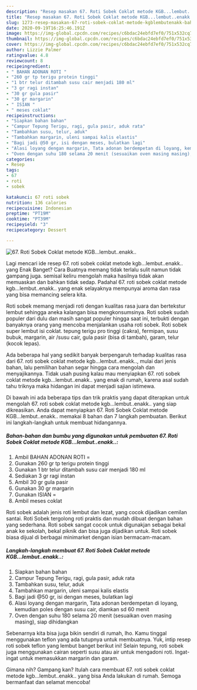 ```yaml
---
description: "Resep masakan 67. Roti Sobek Coklat metode KGB...lembut..enakk.. | Bahan Membuat 67. Roti Sobek Coklat metode KGB...lembut..enakk.. Yang Sedap"
title: "Resep masakan 67. Roti Sobek Coklat metode KGB...lembut..enakk.. | Bahan Membuat 67. Roti Sobek Coklat metode KGB...lembut..enakk.. Yang Sedap"
slug: 1273-resep-masakan-67-roti-sobek-coklat-metode-kgblembutenakk-bahan-membuat-67-roti-sobek-coklat-metode-kgblembutenakk-yang-sedap
date: 2020-09-19T16:25:46.191Z
image: https://img-global.cpcdn.com/recipes/c6bdac24ebfd7ef0/751x532cq70/67-roti-sobek-coklat-metode-kgblembutenakk-foto-resep-utama.jpg
thumbnail: https://img-global.cpcdn.com/recipes/c6bdac24ebfd7ef0/751x532cq70/67-roti-sobek-coklat-metode-kgblembutenakk-foto-resep-utama.jpg
cover: https://img-global.cpcdn.com/recipes/c6bdac24ebfd7ef0/751x532cq70/67-roti-sobek-coklat-metode-kgblembutenakk-foto-resep-utama.jpg
author: Lizzie Palmer
ratingvalue: 4.8
reviewcount: 8
recipeingredient:
- " BAHAN ADONAN ROTI "
- "260 gr tp terigu protein tinggi"
- "1 btr telur ditambah susu cair menjadi 180 ml"
- "3 gr ragi instan"
- "30 gr gula pasir"
- "30 gr margarin"
- " ISIAN "
- " meses coklat"
recipeinstructions:
- "Siapkan bahan bahan"
- "Campur Tepung Terigu, ragi, gula pasir, aduk rata"
- "Tambahkan susu, telur, aduk"
- "Tambahkan margarin, uleni sampai kalis elastis"
- "Bagi jadi @50 gr, isi dengan meses, bulatkan lagi"
- "Alasi loyang dengan margarin, Tata adonan berdempetan di loyang, kemudian poles dengan susu cair, diamkan sd 60 menit"
- "Oven dengan suhu 180 selama 20 menit (sesuaikan oven masing masing), siap dihidangkan"
categories:
- Resep
tags:
- 67
- roti
- sobek

katakunci: 67 roti sobek 
nutrition: 136 calories
recipecuisine: Indonesian
preptime: "PT19M"
cooktime: "PT39M"
recipeyield: "3"
recipecategory: Dessert

---
```



![67. Roti Sobek Coklat metode KGB...lembut..enakk..](https://img-global.cpcdn.com/recipes/c6bdac24ebfd7ef0/751x532cq70/67-roti-sobek-coklat-metode-kgblembutenakk-foto-resep-utama.jpg)

Lagi mencari ide resep 67. roti sobek coklat metode kgb...lembut..enakk.. yang Enak Banget? Cara Buatnya memang tidak terlalu sulit namun tidak gampang juga. semisal keliru mengolah maka hasilnya tidak akan memuaskan dan bahkan tidak sedap. Padahal 67. roti sobek coklat metode kgb...lembut..enakk.. yang enak selayaknya mempunyai aroma dan rasa yang bisa memancing selera kita.

Roti sobek memang menjadi roti dengan kualitas rasa juara dan bertekstur lembut sehingga aneka kalangan bisa mengkonsumsinya. Roti sobek sudah populer dari dulu dan masih sangat populer hingga saat ini, terbukti dengan banyaknya orang yang mencoba menjalankan usaha roti sobek. Roti sobek super lembut isi coklat. tepung terigu pro tinggi (cakra), fermipan, susu bubuk, margarin, air /susu cair, gula pasir (bisa di tambah), garam, telur (kocok lepas).

Ada beberapa hal yang sedikit banyak berpengaruh terhadap kualitas rasa dari 67. roti sobek coklat metode kgb...lembut..enakk.., mulai dari jenis bahan, lalu pemilihan bahan segar hingga cara mengolah dan menyajikannya. Tidak usah pusing kalau mau menyiapkan 67. roti sobek coklat metode kgb...lembut..enakk.. yang enak di rumah, karena asal sudah tahu triknya maka hidangan ini dapat menjadi sajian istimewa.


Di bawah ini ada beberapa tips dan trik praktis yang dapat diterapkan untuk mengolah 67. roti sobek coklat metode kgb...lembut..enakk.. yang siap dikreasikan. Anda dapat menyiapkan 67. Roti Sobek Coklat metode KGB...lembut..enakk.. memakai 8 bahan dan 7 langkah pembuatan. Berikut ini langkah-langkah untuk membuat hidangannya.

<!--inarticleads1-->

##### Bahan-bahan dan bumbu yang digunakan untuk pembuatan 67. Roti Sobek Coklat metode KGB...lembut..enakk..:

1. Ambil  BAHAN ADONAN ROTI =
1. Gunakan 260 gr tp terigu protein tinggi
1. Gunakan 1 btr telur ditambah susu cair menjadi 180 ml
1. Sediakan 3 gr ragi instan
1. Ambil 30 gr gula pasir
1. Gunakan 30 gr margarin
1. Gunakan  ISIAN =
1. Ambil  meses coklat


Roti sobek adalah jenis roti lembut dan lezat, yang cocok dijadikan cemilan santai. Roti Sobek tergolong roti praktis dan mudah dibuat dengan bahan yang sederhana. Roti sobek sangat cocok untuk digunakjan sebagai bekal anak ke sekolah, bekal piknik dan bisa juga dijadikan untuk. Roti sobek biasa dijual di berbagai minimarket dengan isian bermacam-macam. 

<!--inarticleads2-->

##### Langkah-langkah membuat 67. Roti Sobek Coklat metode KGB...lembut..enakk..:

1. Siapkan bahan bahan
1. Campur Tepung Terigu, ragi, gula pasir, aduk rata
1. Tambahkan susu, telur, aduk
1. Tambahkan margarin, uleni sampai kalis elastis
1. Bagi jadi @50 gr, isi dengan meses, bulatkan lagi
1. Alasi loyang dengan margarin, Tata adonan berdempetan di loyang, kemudian poles dengan susu cair, diamkan sd 60 menit
1. Oven dengan suhu 180 selama 20 menit (sesuaikan oven masing masing), siap dihidangkan


Sebenarnya kita bisa juga bikin sendiri di rumah, lho. Kamu tinggal menggunakan teflon yang ada tutupnya untuk membuatnya. Yuk, intip resep roti sobek teflon yang lembut banget berikut ini! Selain tepung, roti sobek juga menggunakan cairan seperti susu atau air untuk mengadoni roti. Ingat-ingat untuk memasukkan margarin dan garam. 

Gimana nih? Gampang kan? Itulah cara membuat 67. roti sobek coklat metode kgb...lembut..enakk.. yang bisa Anda lakukan di rumah. Semoga bermanfaat dan selamat mencoba!

